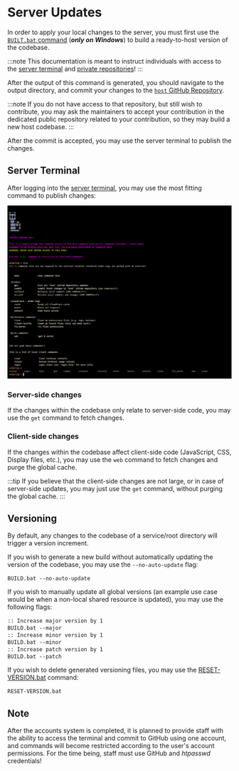 # Server Updates

In order to apply your local changes to the server, you must first use the
[`BUILT.bat` command](https://github.com/Ender-ing/render-activity/blob/main/BUILD.bat) (***only on Windows***) to build
a ready-to-host version of the codebase.

:::note
This documentation is meant to instruct individuals with access to the [server terminal](https://terminal.ender.ing/)
and [private repositories](./../contribution.md#projects)!
:::

After the output of this command is generated, you should navigate to the output directory, and commit your changes to
the [`host` GitHub Repository](https://github.com/Ender-ing/host/).

:::note
If you do not have access to that repository, but still wish to contribute, you may ask the maintainers to accept your
contribution in the dedicated public repository related to your contribution, so they may build a new host codebase.
:::

After the commit is accepted, you may use the server terminal to publish the changes.

## Server Terminal

After logging into the [server terminal](https://terminal.ender.ing/), you may use the most fitting command to publish
changes:

![Server Terminal](./images/terminal.png)

### Server-side changes

If the changes within the codebase only relate to server-side code, you may use the `get` command to fetch changes.

### Client-side changes

If the changes within the codebase affect client-side code (JavaScript, CSS, Display files, etc.), you may use the `web`
command to fetch changes and purge the global cache.

:::tip
If you believe that the client-side changes are not large, or in case of server-side updates, you may just use the
`get` command, without purging the global cache.
:::

## Versioning

By default, any changes to the codebase of a service/root directory will trigger a version increment.

If you wish to generate a new build without automatically updating the version of the codebase, you may use
the `--no-auto-update` flag:

```batch
BUILD.bat --no-auto-update
```

If you wish to manually update all global versions (an example use case would be when a non-local shared resource is
updated), you may use the following flags:

```batch
:: Increase major version by 1
BUILD.bat --major
:: Increase minor version by 1
BUILD.bat --minor
:: Increase patch version by 1
BUILD.bat --patch
```

If you wish to delete generated versioning files, you may use the
[RESET-VERSION.bat](https://github.com/Ender-ing/render-activity/blob/main/RESET-VERSION.bat) command:

```batch
RESET-VERSION.bat
```

## Note

After the accounts system is completed, it is planned to provide staff with the ability to access the terminal and
commit to GitHub using one account, and commands will become restricted according to the user's account permissions.
For the time being, staff must use GitHub and *htpasswd* credentials!
